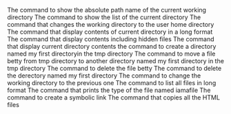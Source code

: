 The command to show the absolute path name of the current working directory
The command to show the list of the current directory
The command that changes the working directory to the user home directory
The command that display contents of current directory in a long format
The command that display contents including hidden files
The command that display current directory contents
the command to create a directory named my first directoryin the tmp directory
The command to move a file betty from tmp directory to another directory named my first directory in the tmp directory
The command to delete the file betty
The command to delete the derectory named my first directory
The command to change the working directory to the previous one
The command to list all files in long format
The command that prints the type of the file named iamafile
The command to create a symbolic link
The command that copies all the HTML files
